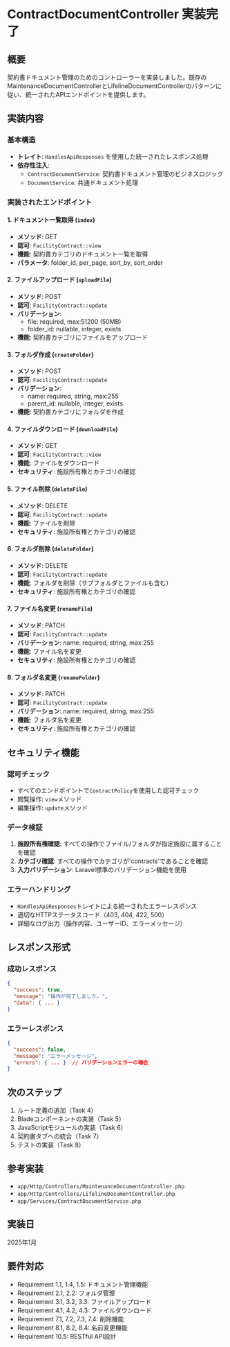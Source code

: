 # ContractDocumentController 実装完了

## 概要
契約書ドキュメント管理のためのコントローラーを実装しました。既存のMaintenanceDocumentControllerとLifelineDocumentControllerのパターンに従い、統一されたAPIエンドポイントを提供します。

## 実装内容

### 基本構造
- **トレイト**: `HandlesApiResponses` を使用した統一されたレスポンス処理
- **依存性注入**: 
  - `ContractDocumentService`: 契約書ドキュメント管理のビジネスロジック
  - `DocumentService`: 共通ドキュメント処理

### 実装されたエンドポイント

#### 1. ドキュメント一覧取得 (`index`)
- **メソッド**: GET
- **認可**: `FacilityContract::view`
- **機能**: 契約書カテゴリのドキュメント一覧を取得
- **パラメータ**: folder_id, per_page, sort_by, sort_order

#### 2. ファイルアップロード (`uploadFile`)
- **メソッド**: POST
- **認可**: `FacilityContract::update`
- **バリデーション**: 
  - file: required, max:51200 (50MB)
  - folder_id: nullable, integer, exists
- **機能**: 契約書カテゴリにファイルをアップロード

#### 3. フォルダ作成 (`createFolder`)
- **メソッド**: POST
- **認可**: `FacilityContract::update`
- **バリデーション**:
  - name: required, string, max:255
  - parent_id: nullable, integer, exists
- **機能**: 契約書カテゴリにフォルダを作成

#### 4. ファイルダウンロード (`downloadFile`)
- **メソッド**: GET
- **認可**: `FacilityContract::view`
- **機能**: ファイルをダウンロード
- **セキュリティ**: 施設所有権とカテゴリの確認

#### 5. ファイル削除 (`deleteFile`)
- **メソッド**: DELETE
- **認可**: `FacilityContract::update`
- **機能**: ファイルを削除
- **セキュリティ**: 施設所有権とカテゴリの確認

#### 6. フォルダ削除 (`deleteFolder`)
- **メソッド**: DELETE
- **認可**: `FacilityContract::update`
- **機能**: フォルダを削除（サブフォルダとファイルも含む）
- **セキュリティ**: 施設所有権とカテゴリの確認

#### 7. ファイル名変更 (`renameFile`)
- **メソッド**: PATCH
- **認可**: `FacilityContract::update`
- **バリデーション**: name: required, string, max:255
- **機能**: ファイル名を変更
- **セキュリティ**: 施設所有権とカテゴリの確認

#### 8. フォルダ名変更 (`renameFolder`)
- **メソッド**: PATCH
- **認可**: `FacilityContract::update`
- **バリデーション**: name: required, string, max:255
- **機能**: フォルダ名を変更
- **セキュリティ**: 施設所有権とカテゴリの確認

## セキュリティ機能

### 認可チェック
- すべてのエンドポイントで`ContractPolicy`を使用した認可チェック
- 閲覧操作: `view`メソッド
- 編集操作: `update`メソッド

### データ検証
1. **施設所有権確認**: すべての操作でファイル/フォルダが指定施設に属することを確認
2. **カテゴリ確認**: すべての操作でカテゴリが'contracts'であることを確認
3. **入力バリデーション**: Laravel標準のバリデーション機能を使用

### エラーハンドリング
- `HandlesApiResponses`トレイトによる統一されたエラーレスポンス
- 適切なHTTPステータスコード（403, 404, 422, 500）
- 詳細なログ出力（操作内容、ユーザーID、エラーメッセージ）

## レスポンス形式

### 成功レスポンス
```json
{
  "success": true,
  "message": "操作が完了しました。",
  "data": { ... }
}
```

### エラーレスポンス
```json
{
  "success": false,
  "message": "エラーメッセージ",
  "errors": { ... }  // バリデーションエラーの場合
}
```

## 次のステップ
1. ルート定義の追加（Task 4）
2. Bladeコンポーネントの実装（Task 5）
3. JavaScriptモジュールの実装（Task 6）
4. 契約書タブへの統合（Task 7）
5. テストの実装（Task 8）

## 参考実装
- `app/Http/Controllers/MaintenanceDocumentController.php`
- `app/Http/Controllers/LifelineDocumentController.php`
- `app/Services/ContractDocumentService.php`

## 実装日
2025年1月

## 要件対応
- Requirement 1.1, 1.4, 1.5: ドキュメント管理機能
- Requirement 2.1, 2.2: フォルダ管理
- Requirement 3.1, 3.2, 3.3: ファイルアップロード
- Requirement 4.1, 4.2, 4.3: ファイルダウンロード
- Requirement 7.1, 7.2, 7.3, 7.4: 削除機能
- Requirement 8.1, 8.2, 8.4: 名前変更機能
- Requirement 10.5: RESTful API設計
